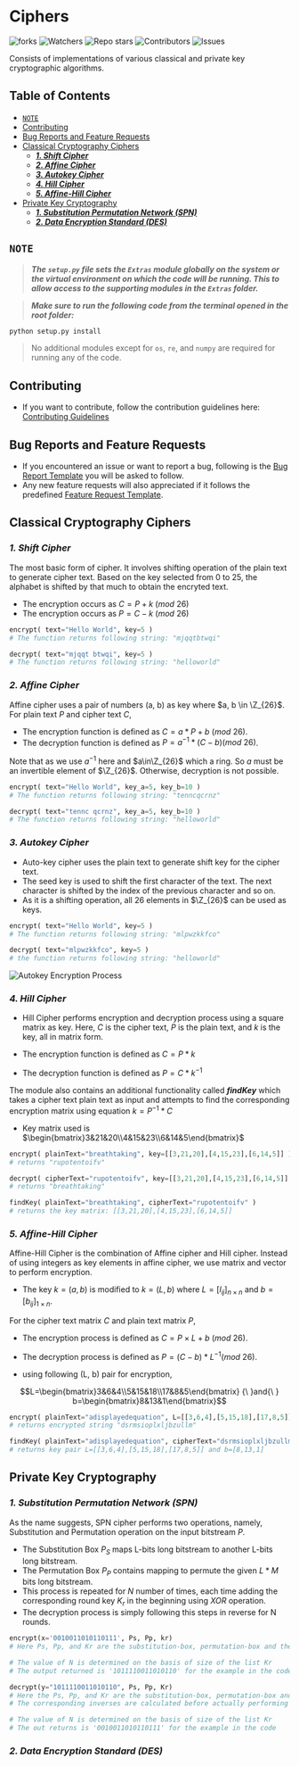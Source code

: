 # Ciphers

![forks](https://img.shields.io/github/forks/vihar-s1/Ciphers?style=for-the-badge&color=dark-green)
![Watchers](https://img.shields.io/github/watchers/vihar-s1/Ciphers?style=for-the-badge&color=dark-green)
![Repo stars](https://img.shields.io/github/stars/vihar-s1/Ciphers?style=for-the-badge&color=dark-green)
![Contributors](https://img.shields.io/github/contributors/vihar-s1/Ciphers?style=for-the-badge&color=dark-green)
![Issues](https://img.shields.io/github/issues/vihar-s1/Ciphers?style=for-the-badge&color=dark-green)

<!-- ![Project Logo](logo.png) -->

Consists of implementations of various classical and private key cryptographic algorithms.

## Table of Contents <!-- omit in toc -->

- [`NOTE`](#note)
- [Contributing](#contributing)
- [Bug Reports and Feature Requests](#bug-reports-and-feature-requests)
- [Classical Cryptography Ciphers](#classical-cryptography-ciphers)
  - [___1. Shift Cipher___](#1-shift-cipher)
  - [___2. Affine Cipher___](#2-affine-cipher)
  - [___3. Autokey Cipher___](#3-autokey-cipher)
  - [___4. Hill Cipher___](#4-hill-cipher)
  - [___5. Affine-Hill Cipher___](#5-affine-hill-cipher)
- [Private Key Cryptography](#private-key-cryptography)
  - [___1. Substitution Permutation Network (SPN)___](#1-substitution-permutation-network-spn)
  - [___2. Data Encryption Standard (DES)___](#2-data-encryption-standard-des)

## `NOTE`

> ___The `setup.py` file sets the `Extras` module globally on the system or the virtual environment on which the code will be running. This to allow access to the supporting modules in the `Extras` folder.___

> ___Make sure to run the following code from the terminal opened in the root folder:___

```bash
python setup.py install
```

> No additional modules except for `os`, `re`, and `numpy` are required for running any of the code.

## Contributing

- If you want to contribute, follow the contribution guidelines here: [Contributing Guidelines](https://github.com/vihar-s1/Ciphers/blob/main/CONTRIBUTING.md)

## Bug Reports and Feature Requests

- If you encountered an issue or want to report a bug, following is the [Bug Report Template](https://github.com/vihar-s1/Ciphers/blob/main/.github/ISSUE_TEMPLATE/bug_report.md) you will be asked to follow.
- Any new feature requests will also appreciated if it follows the predefined [Feature Request Template](https://github.com/vihar-s1/Ciphers/blob/main/.github/ISSUE_TEMPLATE/feature_request.md).

## Classical Cryptography Ciphers

### ___1. Shift Cipher___

The most basic form of cipher. It involves shifting operation of the plain text to generate cipher text. Based on the key selected from 0 to 25, the alphabet is shifted by that much to obtain the encryted text.

- The encryption occurs as $C=P+k{\ }(mod{\ }26)$
- The encryption occurs as $P=C-k{\ }(mod{\ }26)$

```python
encrypt( text="Hello World", key=5 )  
# The function returns following string: "mjqqtbtwqi"

decrypt( text="mjqqt btwqi", key=5 )  
# The function returns following string: "helloworld"
```

### ___2. Affine Cipher___

Affine cipher uses a pair of numbers (a, b) as key where $a, b \in \Z_{26}$. For plain text $P$ and cipher text $C$,

- The encryption function is defined as $C = a*P + b{\ }(mod{\ }26)$.
- The decryption function is defined as $P = a^{-1} * (C - b)(mod{\ }26)$.

Note that as we use $a^{-1}$ here and $a\in\Z_{26}$ which a ring. So $a$ must be an invertible element of $\Z_{26}$. Otherwise, decryption is not possible.

```python
encrypt( text="Hello World", key_a=5, key_b=10 )  
# The function returns following string: "tenncqcrnz"

decrypt( text="tennc qcrnz", key_a=5, key_b=10 )  
# The function returns following string: "helloworld"
```

### ___3. Autokey Cipher___

- Auto-key cipher uses the plain text to generate shift key for the cipher text.
- The seed key is used to shift the first character of the text. The next character is shifted by the index of the previous character and so on.
- As it is a shifting operation, all 26 elements in $\Z_{26}$ can be used as keys.

```python
encrypt( text="Hello World", key=5 )
# The function returns following string: "mlpwzkkfco"

decrypt( text="mlpwzkkfco", key=5 )
# the function returns following string: "helloworld"
```

 ![Autokey Encryption Process](https://user-images.githubusercontent.com/96971096/219880843-d2ba1256-81e1-438e-a534-472e96b8849d.png)

### ___4. Hill Cipher___

- Hill Cipher performs encryption and decryption process using a square matrix as key.
 Here, $C$ is the cipher text, $P$ is the plain text, and $k$ is the key, all in matrix form.

- The encryption function is defined as $C = P*k$
- The decryption function is defined as $P = C*k^{-1}$

The module also contains an additional functionality called ___findKey___ which takes a cipher text plain text as input and attempts to find the corresponding encryption matrix using equation $k = P^{-1}*C$
  
- Key matrix used is $\begin{bmatrix}3&21&20\\4&15&23\\6&14&5\end{bmatrix}$

```python
encrypt( plainText="breathtaking", key=[[3,21,20],[4,15,23],[6,14,5]] )
# returns "rupotentoifv"

decrypt( cipherText="rupotentoifv", key=[[3,21,20],[4,15,23],[6,14,5]] )
# returns "breathtaking"

findKey( plainText="breathtaking", cipherText="rupotentoifv" )
# returns the key matrix: [[3,21,20],[4,15,23],[6,14,5]]  
```

### ___5. Affine-Hill Cipher___

Affine-Hill Cipher is the combination of Affine cipher and Hill cipher.
Instead of using integers as key elements in affine cipher, we use matrix and vector to perform encryption.

- The key $k=(a,b)$ is modified to $k=(L,b)$ where $L=[l_{ij}]_{n{\times}n}$ and $b=[b_{ij}]_{1{\times}n}$.

For the cipher text matrix $C$ and plain text matrix $P$,

- The encryption process is defined as $C=P{\times}L+b{\ }(mod{\ }26)$.
- The decryption process is defined as $P=(C-b)*L^{-1}(mod{\ }26)$.

- using following (L, b) pair for encryption,

$$L=\begin{bmatrix}3&6&4\\5&15&18\\17&8&5\end{bmatrix} {\ }and{\ } b=\begin{bmatrix}8&13&1\end{bmatrix}$$

```python
encrypt( plainText="adisplayedequation", L=[[3,6,4],[5,15,18],[17,8,5]], b=[8,13,1])
# returns encrypted string "dsrmsioplxljbzullm"

findKey( plainText="adisplayedequation", cipherText="dsrmsioplxljbzullm" )
# returns key pair L=[[3,6,4],[5,15,18],[17,8,5]] and b=[8,13,1]
```

## Private Key Cryptography

### ___1. Substitution Permutation Network (SPN)___

As the name suggests, SPN cipher performs two operations, namely, Substitution and Permutation operation on the input bitstream $P$.

- The Substitution Box $P_S$ maps L-bits long bitstream to another L-bits long bitstream.
- The Permutation Box $P_P$ contains mapping to permute the given $L*M$ bits long bitstream.
- This process is repeated for $N$ number of times, each time adding the corresponding round key $K_r$ in the beginning using $XOR$ operation.
- The decryption process is simply following this steps in reverse for N rounds.

```python
encrypt(x='0010011010110111', Ps, Pp, kr)
# Here Ps, Pp, and Kr are the substitution-box, permutation-box and the list of round-keys respectively.

# The value of N is determined on the basis of size of the list Kr
# The output returned is '1011110011010110' for the example in the code
```

```python
decrypt(y="1011110011010110", Ps, Pp, Kr)
# Here the Ps, Pp, and Kr are the substitution-box, permutation-box and the list of round-keys respectively used as it is for encryption.
# The corresponding inverses are calculated before actually performing decryption

# The value of N is determined on the basis of size of the list Kr
# The out returns is '0010011010110111' for the example in the code
```

### ___2. Data Encryption Standard (DES)___
